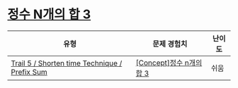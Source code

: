 # [정수 N개의 합 3](https://www.codetree.ai/trails/complete/curated-cards/intro-sum-of-n-integers-3)

|유형|문제 경험치|난이도|
|---|---|---|
|[Trail 5 / Shorten time Technique / Prefix Sum](https://www.codetree.ai/trail-info/intermediate-mid/)|[[Concept]정수 n개의 합 3](https://www.codetree.ai/trails/complete/curated-cards/intro-sum-of-n-integers-3/)|쉬움|

